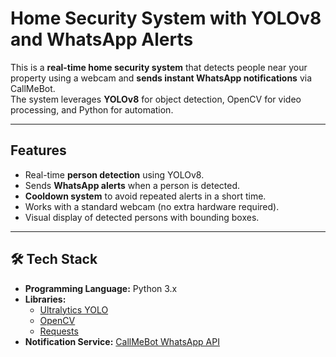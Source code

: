 #  Home Security System with YOLOv8 and WhatsApp Alerts

This is a **real-time home security system** that detects people near your property using a webcam and **sends instant WhatsApp notifications** via CallMeBot.  
The system leverages **YOLOv8** for object detection, OpenCV for video processing, and Python for automation.

---

##  Features
- Real-time **person detection** using YOLOv8.  
- Sends **WhatsApp alerts** when a person is detected.  
- **Cooldown system** to avoid repeated alerts in a short time.  
- Works with a standard webcam (no extra hardware required).  
- Visual display of detected persons with bounding boxes.

---

## 🛠 Tech Stack
- **Programming Language:** Python 3.x  
- **Libraries:**  
  - [Ultralytics YOLO](https://github.com/ultralytics/ultralytics)  
  - [OpenCV](https://opencv.org/)  
  - [Requests](https://pypi.org/project/requests/)  
- **Notification Service:** [CallMeBot WhatsApp API](https://www.callmebot.com/blog/free-api-whatsapp-messages/)  

